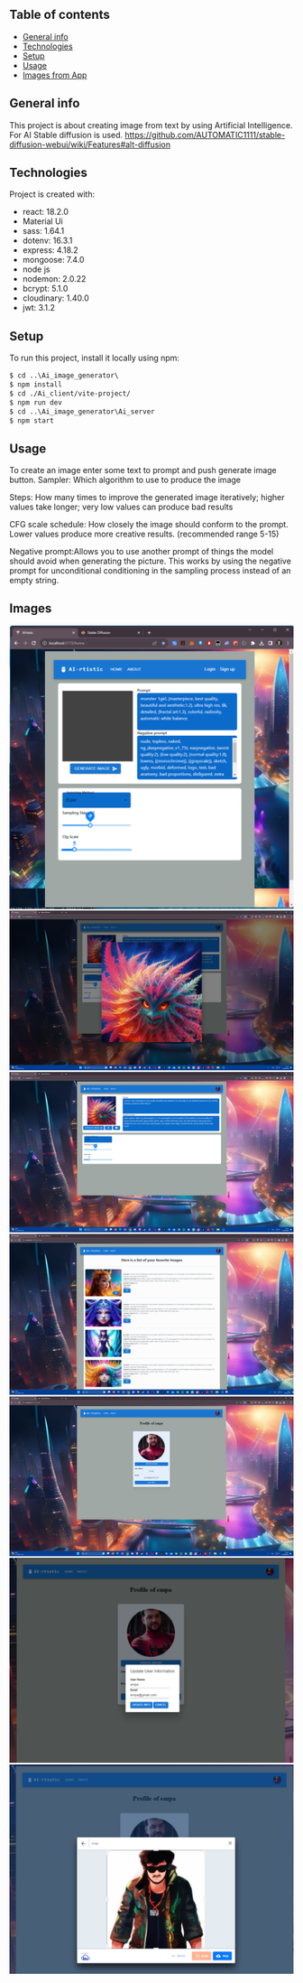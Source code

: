 ## Table of contents
* [General info](#general-info)
* [Technologies](#technologies)
* [Setup](#setup)
* [Usage](#usage)
* [Images from App](#images)
## General info
This project is about creating image from text by using Artificial Intelligence. 
For AI Stable diffusion is used. 
https://github.com/AUTOMATIC1111/stable-diffusion-webui/wiki/Features#alt-diffusion
	
## Technologies
Project is created with:

* react: 18.2.0
* Material Ui
* sass: 1.64.1
* dotenv: 16.3.1
* express: 4.18.2
* mongoose: 7.4.0
* node js
* nodemon: 2.0.22
* bcrypt: 5.1.0
* cloudinary: 1.40.0
* jwt: 3.1.2
	
## Setup
To run this project, install it locally using npm:

```
$ cd ..\Ai_image_generator\
$ npm install
$ cd ./Ai_client/vite-project/
$ npm run dev
$ cd ..\Ai_image_generator\Ai_server
$ npm start
```
## Usage
 To create an image enter some text to prompt and push generate image button. 
 Sampler: Which algorithm to use to produce the image

Steps: How many times to improve the generated image iteratively; higher values take longer; very low values can produce bad results

CFG scale schedule: How closely the image should conform to the prompt. Lower values produce more creative results. (recommended range 5-15)

Negative prompt:Allows you to use another prompt of things the model should avoid when generating the picture. This works by using the negative prompt for unconditional conditioning in the sampling process instead of an empty string.
## Images
![Alt text](<screen shots/Ekran görüntüsü 2023-08-23 223828.png>)
![Alt text](<screen shots/Ekran görüntüsü 2023-08-23 223715.png>)
![Alt text](<screen shots/Ekran görüntüsü 2023-08-23 223729.png>)
![Alt text](<screen shots/Ekran görüntüsü 2023-08-23 223754.png>)
![Alt text](<screen shots/Ekran görüntüsü 2023-08-23 223804.png>)
![Alt text](<screen shots/Ekran görüntüsü 2023-08-23 224507.png>)
![Alt text](<screen shots/Ekran görüntüsü 2023-08-23 224540.png>)